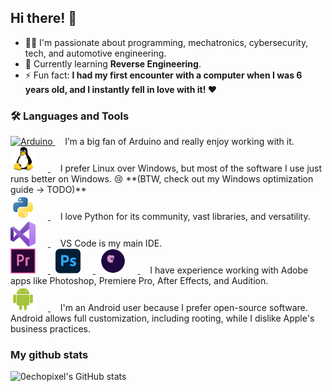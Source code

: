 ## Hi there! 👋  

- 👨‍🎓 I'm passionate about programming, mechatronics, cybersecurity, tech, and automotive engineering.  
- 🌱 Currently learning **Reverse Engineering**.  
- ⚡ Fun fact: **I had my first encounter with a computer when I was 6 years old, and I instantly fell in love with it! ❤️**  

### 🛠️ Languages and Tools  

<p align="left">  

<a href="https://www.arduino.cc/" target="_blank" rel="noreferrer">
  <img src="https://cdn.worldvectorlogo.com/logos/arduino-1.svg" alt="Arduino" width="40" height="40" style="outline: none; border: none;"/>
</a>&nbsp;&nbsp;&nbsp;
I’m a big fan of Arduino and really enjoy working with it. <br>  

<a href="https://www.linux.org/" target="_blank" rel="noreferrer">
  <img src="https://raw.githubusercontent.com/devicons/devicon/master/icons/linux/linux-original.svg" alt="Linux" width="40" height="40" style="margin-right: 20px;"/>
</a>&nbsp;&nbsp;&nbsp;
I prefer Linux over Windows, but most of the software I use just runs better on Windows. 😢 **(BTW, check out my Windows optimization guide -> TODO)** <br>  

<a href="https://www.python.org" target="_blank" rel="noreferrer">
  <img src="https://raw.githubusercontent.com/devicons/devicon/master/icons/python/python-original.svg" alt="Python" width="40" height="40" style="margin-right: 20px;"/>
</a>&nbsp;&nbsp;&nbsp;
I love Python for its community, vast libraries, and versatility. <br>  

<a href="https://visualstudio.microsoft.com/" target="_blank" rel="noreferrer">
  <img src="https://raw.githubusercontent.com/devicons/devicon/refs/heads/master/icons/visualstudio/visualstudio-original.svg" alt="Visual Studio" width="40" height="40" style="margin-right: 20px;"/>
</a>&nbsp;&nbsp;&nbsp;
VS Code is my main IDE. <br>  

<a href="https://www.adobe.com/" target="_blank" rel="noreferrer">
  <img src="https://raw.githubusercontent.com/devicons/devicon/refs/heads/master/icons/premierepro/premierepro-original.svg" alt="Premiere Pro" width="40" height="40" style="margin-right: 20px;"/>
</a>&nbsp;
<a href="https://www.adobe.com/" target="_blank" rel="noreferrer">
  <img src="https://raw.githubusercontent.com/devicons/devicon/refs/heads/master/icons/photoshop/photoshop-original.svg" alt="Photoshop" width="40" height="40" style="margin-right: 20px;"/>
</a>&nbsp;
<a href="https://www.adobe.com/" target="_blank" rel="noreferrer">
  <img src="https://raw.githubusercontent.com/devicons/devicon/refs/heads/master/icons/aftereffects/aftereffects-original.svg" alt="After Effects" width="40" height="40" style="margin-right: 20px;"/>
</a>&nbsp;&nbsp;&nbsp;
I have experience working with Adobe apps like Photoshop, Premiere Pro, After Effects, and Audition. <br>  

<a href="https://www.android.com/" target="_blank" rel="noreferrer">
  <img src="https://raw.githubusercontent.com/devicons/devicon/refs/heads/master/icons/android/android-plain.svg" alt="Android" width="40" height="40" style="margin-right: 20px;"/>
</a>&nbsp;&nbsp;&nbsp;
I'm an Android user because I prefer open-source software. Android allows full customization, including rooting, while I dislike Apple's business practices. <br>  

</p>

### My github stats
![0echopixel's GitHub stats](https://github-readme-stats.vercel.app/api?username=0echopixel&show_icons=true&theme=transparent)
